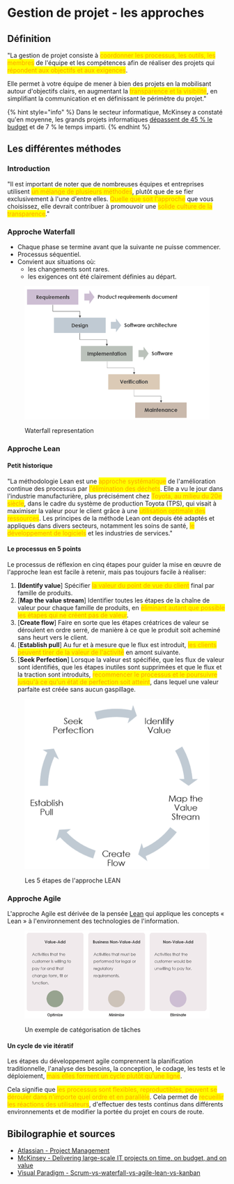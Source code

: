 # Gestion de projet - les approches

## Définition

"La gestion de projet consiste à <mark style="color:orange;">coordonner les processus, les outils, les membres</mark> de l'équipe et les compétences afin de réaliser des projets qui <mark style="color:orange;">répondent aux objectifs et aux exigences</mark>.

Elle permet à votre équipe de mener à bien des projets en la mobilisant autour d'objectifs clairs, en augmentant la <mark style="color:orange;">transparence et la visibilité</mark>, en simplifiant la communication et en définissant le périmètre du projet."

{% hint style="info" %}
Dans le secteur informatique, McKinsey a constaté qu'en moyenne, les grands projets informatiques [dépassent de 45 % le budget](https://www.mckinsey.com/business-functions/mckinsey-digital/our-insights/delivering-large-scale-it-projects-on-time-on-budget-and-on-value) et de 7 % le temps imparti.
{% endhint %}

## Les différentes méthodes

### Introduction

"Il est important de noter que de nombreuses équipes et entreprises utilisent <mark style="color:orange;">un mélange de plusieurs méthodes</mark>, plutôt que de se fier exclusivement à l'une d'entre elles. <mark style="color:orange;">Quelle que soit l'approche</mark> que vous choisissez, elle devrait contribuer à promouvoir une <mark style="color:orange;">solide culture de la transparence</mark>."

### Approche Waterfall

* Chaque phase se termine avant que la suivante ne puisse commencer.
* Processus séquentiel.
* Convient aux situations où:
  * les changements sont rares.
  * les exigences ont été clairement définies au départ.

<figure><img src="../.gitbook/assets/image (4).png" alt=""><figcaption><p>Waterfall representation</p></figcaption></figure>

### Approche Lean

#### Petit historique

"La méthodologie Lean est une <mark style="color:orange;">approche systématique</mark> de l'amélioration continue des processus par <mark style="color:orange;">l'élimination des déchets</mark>. Elle a vu le jour dans l'industrie manufacturière, plus précisément chez <mark style="color:orange;">Toyota, au milieu du 20e siècle</mark>, dans le cadre du système de production Toyota (TPS), qui visait à maximiser la valeur pour le client grâce à une <mark style="color:orange;">utilisation optimale des ressources</mark>. Les principes de la méthode Lean ont depuis été adaptés et appliqués dans divers secteurs, notamment les soins de santé, <mark style="color:orange;">le développement de logiciels</mark> et les industries de services."

#### Le processus en 5 points

Le processus de réflexion en cinq étapes pour guider la mise en œuvre de l'approche lean est facile à retenir, mais pas toujours facile à réaliser:

1. **\[Identify value**] Spécifier <mark style="color:orange;">la valeur du point de vue du client</mark> final par famille de produits.&#x20;
2. \[**Map the value stream**] Identifier toutes les étapes de la chaîne de valeur pour chaque famille de produits, en <mark style="color:orange;">éliminant autant que possible les étapes qui ne créent pas de valeur</mark>.&#x20;
3. \[**Create flow**] Faire en sorte que les étapes créatrices de valeur se déroulent en ordre serré, de manière à ce que le produit soit acheminé sans heurt vers le client.&#x20;
4. \[**Establish pull**] Au fur et à mesure que le flux est introduit, <mark style="color:orange;">les clients peuvent tirer de la valeur de l'activité</mark> en amont suivante.&#x20;
5. \[**Seek Perfection**] Lorsque la valeur est spécifiée, que les flux de valeur sont identifiés, que les étapes inutiles sont supprimées et que le flux et la traction sont introduits, <mark style="color:orange;">recommencer le processus et le poursuivre jusqu'à ce qu'un état de perfection soit atteint</mark>, dans lequel une valeur parfaite est créée sans aucun gaspillage.



<figure><img src="../.gitbook/assets/image (6).png" alt=""><figcaption><p>Les 5 étapes de l'approche LEAN</p></figcaption></figure>

### Approche Agile

L'approche Agile est dérivée de la pensée [Lean](gestion-de-projet-les-approches.md#approche-lean) qui applique les concepts « Lean » à l'environnement des technologies de l'information.

<figure><img src="../.gitbook/assets/image (5).png" alt=""><figcaption><p>Un exemple de catégorisation de tâches</p></figcaption></figure>

#### Un cycle de vie itératif

Les étapes du développement agile comprennent la planification traditionnelle, l'analyse des besoins, la conception, le codage, les tests et le déploiement, <mark style="color:orange;">mais elles forment un cycle plutôt qu'une ligne</mark>.&#x20;

Cela signifie que <mark style="color:orange;">les processus sont flexibles, reproductibles, peuvent se dérouler dans n'importe quel ordre et en parallèle</mark>. Cela permet de <mark style="color:orange;">recueillir les réactions des utilisateurs</mark>, d'effectuer des tests continus dans différents environnements et de modifier la portée du projet en cours de route.

## Bibilographie et sources

* [Atlassian - Project Management](https://www.atlassian.com/fr/work-management/project-management)
* [McKinsey - Delivering large-scale IT projects on time, on budget, and on value](https://www.mckinsey.com/~/media/McKinsey/Business%20Functions/McKinsey%20Digital/Our%20Insights/Delivering%20large%20scale%20IT%20projects%20on%20time%20on%20budget%20and%20on%20value/Delivering%20large%20scale%20IT%20projects%20on%20time%20on%20budget%20and%20on%20value.pdf)
* [Visual Paradigm - Scrum-vs-waterfall-vs-agile-lean-vs-kanban](https://www.visual-paradigm.com/scrum/scrum-vs-waterfall-vs-agile-vs-lean-vs-kanban/)
